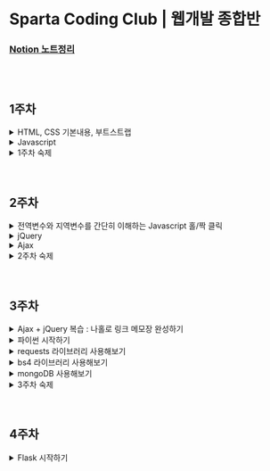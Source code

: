 # Sparta Coding Club | 웹개발 종합반

### [Notion 노트정리](https://private-carp-369.notion.site/9a162781ca274d6bb0f8b7daaba3d6d0)

</br>
</br>

## 1주차

<details>
<summary>HTML, CSS 기본내용, 부트스트랩</summary>
  
- HTML, CSS의 기본내용에 대해 배움.

- 구글 웹 폰트를 사용함.

- bootstrap 4.0, 5.0을 간단하게 사용해 봄.
  
</details>

<details>
<summary>Javascript</summary>
  
- 모든 브라우저는 HTML + CSS + Javascript로 구성된다.

- console.log에서 간단히 다뤄봄.

- 변수에 대한 이해.

- 리스트와 딕셔너리에 대한 이해.

  - 리스트와 딕셔너리에 대한 이해를 바탕으로 기본적인 조합을 배움.
  
  - 기본 함수에 대한 이해.
  
    - toUpperCase, split, join.
    
  - if, else, if else, AND, OR 조건에 대한 이해.
  
  - 반복문에 대한 간단한 이해.
  
    - 반복문은 주로 리스트와 함께 쓰이며 리스트 내 딕셔너리를 하나씩 출력하는 방법에 대해 배움.
    
    - 또한 조건문을 응용하여 어느 조건에 해당 값을 출력하는 방법에 대해 배움.

</details>

<details>
<summary>1주차 숙제</summary>
  
  - 기획서를 바탕으로 간단한 HTML을 부트스트랩을 이용하여 만들어보기

    ![Untitled](https://user-images.githubusercontent.com/102138834/191512030-81d515a8-1a93-4810-9897-ab360de90869.png)</br>

- 결과

  ![스크린샷 2022-09-20 19 05 43](https://user-images.githubusercontent.com/102138834/191512236-4941b184-7558-4a00-904d-ac34704d5e49.png)

</details>
</br>
</br>

## 2주차

<details>
  <summary>전역변수와 지역변수를 간단히 이해하는 Javascript 홀/짝 클릭</summary>
</br>
<div>
  
  ```javascript
  function hey(){
    let count = 1;
    if (count % 2 == 0) {
        alert('짝수입니다')
    } else {
        alert ('홀수입니다')
    }
    count += 1;
  }
  ```
  
  ```javascript
  let count = 1;
  function hey(){
    if (count % 2 == 0) {
        alert('짝수입니다')
    } else {
        alert ('홀수입니다')
    }
    count += 1;
  }
  ```
  
</div>
</details>

<details>
<summary>jQuery</summary>
  
  - jQuery에 대한 간단한 이해를 바탕으로 간단히 실습.
  - jQuery는 부트스트랩에서 이미 사용중이므로 부트스트랩을 임포트하면 자동으로 jQuery를 쓸 수 있음.
  - backtick을 이용하여 문자 중간에 Javascript 변수를 삽입하는 방법에 대해 배움.
  - 그 외 text, hide, show, val, css, append를 활용하는 법을 배움.
  - jQuery + Javascript의 조합에 대해 배움.
    </br>
    
    ```javascript
    function q1() {
    // 1. input-q1의 입력값을 가져온다.
    // 2. 만약 입력값이 빈칸이면  alert('빈칸입니다!') 띄우기
    // 3. 빈칸이 아니면 alert(입력값) 띄우기

    let txt = $('#input-q1').val();
    if (txt == '') {
        alert('빈칸입니다.')
    } else {
        alert(txt)
    }

    }

    function q2() {
        // 1. input-q2 값을 가져온다.
        // 2. 만약 가져온 값에 @가 있으면 (includes 이용하기 - 구글링!)
        // 3. info.spartacoding@gmail.com -> gmail 만 추출해서 ( .split('@') 을 이용하자!)
        // 4. alert(도메인 값);으로 띄우기
        // 5. 만약 이메일이 아니면 '이메일이 아닙니다.' 라는 얼럿 띄우기

        let txt = $('#input-q2').val();

        if (txt.includes('@')) {
            let domain = txt.split('@')[1].split('.')[0]
            alert(domain)
        } else {
            alert('이메일주소가 아닙니다.')
        }
    }

    function q3() {
        // 1. input-q3 값을 가져온다. let txt = ... q1, q2에서 했던 걸 참고!
        // 2. 가져온 값을 이용해 names-q3에 붙일 태그를 만든다. (let temp_html = `<li>${txt}</li>`) 요렇게!
        // 3. 만들어둔 temp_html을 names-q3에 붙인다.(jQuery의 $('...').append(temp_html)을 이용하면 굿!)

        let txt = $('#input-q3').val();
        let temp_html = `<li>${txt}</li>`
        $('#names-q3').append(temp_html)
    }

    function q3_remove() {
        // 1. names-q3의 내부 태그를 모두 비운다.(jQuery의 $('....').empty()를 이용하면 굿!)

        $('#names-q3').empty()
    }
    ```

</details>

<details>
<summary>Ajax</summary>

- Json과 GET에 대한 간단한 이해.
- 서울시 미세먼지 API를 활용하여 Ajax 통신을 연습함.
- Ajax + jQuery 조합 연습 - 서울시 미세먼지 API를 활용해 미세먼지 수치가 높은 곳을 구분해주기
  </br>

  ```javascript
  function q1() {
    $("#names-q1").empty();
    $.ajax({
      type: "GET",
      url: "http://openapi.seoul.go.kr:8088/6d4d776b466c656533356a4b4b5872/json/RealtimeCityAir/1/99",
      data: {},
      success: function (response) {
        let rows = response["RealtimeCityAir"]["row"];

        for (let i = 0; i < rows.length; i++) {
          let gu_name = rows[i]["MSRSTE_NM"];
          let gu_mise = rows[i]["IDEX_MVL"];

          let temp_html = ``;
          if (gu_mise > 70) {
            temp_html = `<li class="bad">${gu_name} : ${gu_mise}</li>`;
          } else {
            temp_html = `<li>${gu_name} : ${gu_mise}</li>`;
          }
          $("#names-q1").append(temp_html);
        }
      },
    });
  }
  ```

- Ajax + jQuery 조합을 연습 - 서울시 따릉이 API를 활용해 남은 자전거 갯수가 낮은 곳을 구분해주기
  </br>

  ```javascript
  function q1() {
    $("#names-q1").empty();
    $.ajax({
      type: "GET",
      url: "http://spartacodingclub.shop/sparta_api/seoulbike",
      data: {},
      success: function (response) {
        let rows = response["getStationList"]["row"];

        for (let i = 0; i < rows.length; i++) {
          let name = rows[i]["stationName"];
          let rack = rows[i]["rackTotCnt"];
          let bike = rows[i]["parkingBikeTotCnt"];

          let temp_html = ``;
          if (bike < 5) {
            temp_html = `<tr class="urgent">
                                    <td>${name}</td>
                                    <td>${rack}</td>
                                    <td>${bike}</td>
                                </tr>`;
          } else {
            temp_html = `
                                <tr>
                                    <td>${name}</td>
                                    <td>${rack}</td>
                                    <td>${bike}</td>
                                </tr>`;
          }

          $("#names-q1").append(temp_html);
        }
      },
    });
  }
  ```

- Ajax + jQuery 조합을 연습 - 고양이 사진 API를 활용해 랜덤으로 고양이 사진을 불러오기
  </br>
  ```javascript
  function q1() {
  $.ajax({
      type: "GET",
      url: "https://api.thecatapi.com/v1/images/search",
      data: {},
      success: function (response) {
          let imgurl = response[0]['url']
          $('#img-cat').attr('src', imgurl)
          }
    })
  }
  ```
  </details>

<details>
<summary>2주차 숙제</summary>
  
- 1주차에 완성한 쇼핑몰 HTML에 환율 API를 활용해 원달러 환율을 표시한다.

- 페이지 로딩 후 바로 javascript를 실행하여 변동된 환율이 반영되어 나타나도록 한다.
  
  ![스크린샷 2022-09-21 21 12 16](https://user-images.githubusercontent.com/102138834/191522258-c447d396-da78-478f-8fa7-0147d3b58e6c.png)

  </br>
  
  ```javascript
  $(document).ready(function() {
    get_rate();
  });
  ```
  
  ```javascript
  function get_rate(){
    $.ajax({
        type: "GET",
        url: "http://spartacodingclub.shop/sparta_api/rate",
        data: {},
        success: function (response) {
            let now_rate = response['rate'];
            $('#now-rate').text(now_rate);
        }
    })
  }
  ```
  
  ```html
  <div class="item-desc">
      <h1>양키캔들 미드썸머나잇</h1>
      <p class="blue">원달러 환율 : <span id="now-rate"></span></p>
      <span class="price">가격:26,900원/개</span>
      <p>머스크, 세이지, 마호가니코롱</p>
      <p>넓게 트인 여름밤의 시원한 느낌을 담은 향으로 남성들이 선호하는 멋스러운 향.</p>
  </div>
  ```
  
</details>
</br>
</br>

## 3주차

<details>
<summary>Ajax + jQuery 복습 : 나홀로 링크 메모장 완성하기</summary>
  
  - open API에서 데이터를 불러와서 띄워주기
  - 버튼을 통한 메모장 열고 닫기
    </br>
    
    ```javascript
    $(document).ready(function () {
        $('#cards-box').empty();
        listing();
    });

    function listing() {
        $.ajax({
            type: "GET",
            url: "http://spartacodingclub.shop/post",
            data: {},
            success: function (response) {
                let rows = response['articles']
                for (let i = 0; i < rows.length; i++) {
                    let comment = rows[i]['comment']
                    let desc = rows[i]['desc']
                    let image = rows[i]['image']
                    let title = rows[i]['title']
                    let url = rows[i]['url']

                    let temp_html = `<div class="card">
                                        <img class="card-img-top"
                                            src="${image}">
                                        <div class="card-body">
                                            <a href="${url}" class="card-title">${title}</a>
                                            <p class="card-text">${desc}</p>
                                            <p class="card-text comment">${comment}</p>
                                        </div>
                                    </div>`
                    $('#card-box').append(temp_html)
                }
            }
        })
    }

    function openclose() {
        let status = $('#post-box').css('display');
        if (status == 'block') {
            $('#post-box').hide();
            $('#btn-posting-box').text('포스팅 박스 열기');
        } else {
            $('#post-box').show();
            $('#btn-posting-box').text('포스팅 박스 닫기');
        }
    }
    ```

- 결과

  ![스크린샷 2022-09-22 13 19 58](https://user-images.githubusercontent.com/102138834/193493975-358d0566-e876-46ef-9918-e265882ab075.png)


</details>

<details>
<summary>파이썬 시작하기</summary>
<br>

[점프 투 파이썬](https://wikidocs.net/4319)  
  
<details>
<summary>1. 변수</summary>
  
- 변수
  ```python
  a = 3      # 3을 a에 넣는다
  b = a      # a를 b에 넣는다
  a = a + 1  # a+1을 다시 a에 넣는다

  num1 = a*b # a*b의 값을 num1이라는 변수에 넣는다
  num2 = 99 # 99의 값을 num2이라는 변수에 넣는다
  ```

- 기본연산
  ```python
  >>> 1 + 2
  3
  ```
  ```python
  >>> 3 / 2.4
  1.25

  >>> 3 * 9
  27
  ```
  ```python
  >>> a = 1
  >>> b = 2
  >>> a + b
  3
  ```
  
</details>

<details>
<summary>2. 자료형</summary>
  
- 숫자 & 문자형
  ```python
  name = 'bob' # 변수에는 문자열이 들어갈 수도 있고,
  num = 12 # 숫자가 들어갈 수도 있고,

  is_number = True # True 또는 False -> "Boolean"형이 들어갈 수도 있음.
  ```
  
- 리스트 형 (Javascript의 배열형과 동일)
  ```python
  a_list = []
  a_list.append(1)     # 리스트에 값을 넣는다
  a_list.append([2,3]) # 리스트에 [2,3]이라는 리스트를 다시 넣는다

  # a_list의 값은? [1,[2,3]]
  # a_list[0]의 값은? 1
  # a_list[1]의 값은? [2,3]
  # a_list[1][0]의 값은? 2
  ```
  
- Dictionary 형 (Javascript의 dictionary형과 동일)
  ```python
  a_dict = {}
  a_dict = {'name':'bob','age':21}
  a_dict['height'] = 178

  # a_dict의 값은? {'name':'bob','age':21, 'height':178}
  # a_dict['name']의 값은? 'bob'
  # a_dict['age']의 값은? 21
  # a_dict['height']의 값은? 178
  ```
  
- Dictionary 형과 List형의 조합
  ```python
  people = [{'name':'bob','age':20},{'name':'carry','age':38}]

  # people[0]['name']의 값은? 'bob'
  # people[1]['name']의 값은? 'carry'

  person = {'name':'john','age':7}
  people.append(person)

  # people의 값은? [{'name':'bob','age':20},{'name':'carry','age':38},{'name':'john','age':7}]
  # people[2]['name']의 값은? 'john'
  ```
</details>
  
<details>
<summary>3. 함수</summary>
  
- 함수의 정의 - 이름은 마음대로 정할 수 있음!
  ```python
  # 수학문제에서
  f(x) = 2*x+3
  y = f(2)
  y의 값은? 7

  # 참고: 자바스크립트에서는
  function f(x) {
    return 2*x+3
  }

  # 파이썬에서
  def f(x):
    return 2*x+3

  y = f(2)
  y의 값은? 7
  ```
  
- 함수의 응용
  ```python
  def sum_all(a,b,c):
	return a+b+c

  def mul(a,b):
    return a*b

  result = sum_all(1,2,3) + mul(10,10)

  # result라는 변수의 값은?
  ```
  
</details>
  
<details>
<summary>4. 조건문</summary>
  
- if / else 로 구성!
  ```python
  def oddeven(num):  # oddeven이라는 이름의 함수를 정의한다. num을 변수로 받는다.
	if num % 2 == 0: # num을 2로 나눈 나머지가 0이면
		 return True   # True (참)을 반환한다.
	else:            # 아니면,
		 return False  # False (거짓)을 반환한다.

  result = oddeven(20)
  # result의 값은 무엇일까요?
  ```
  
  ```python
  def is_adult(age):
	if age > 20:
		print('성인입니다')    # 조건이 참이면 성인입니다를 출력
	else:
		print('청소년이에요')  # 조건이 거짓이면 청소년이에요를 출력

  is_adult(30)
  # 무엇이 출력될까요?
  ```
</details>
  
<details>
<summary>5. 반복문</summary>

- 파이썬에서의 반복문은, 리스트의 요소들을 하나씩 꺼내쓰는 형태. 즉, 무조건 리스트와 함께 쓰임.
  ```python
  fruits = ['사과','배','감','귤']

  for fruit in fruits:
  print(fruit)

  # 사과, 배, 감, 귤 하나씩 꺼내어 찍힙니다.
  ```
  
- 응용 : 과일 개수 세기 함수
  ```python
  fruits = ['사과','배','배','감','수박','귤','딸기','사과','배','수박']
  ```
  ```python
  fruits = ['사과','배','배','감','수박','귤','딸기','사과','배','수박']

  count = 0
  for fruit in fruits:
    if fruit == '사과':
      count += 1

  print(count)

  # 사과의 개수를 세어 보여줍니다.
  ```
  ```python
  def count_fruits(target):
	count = 0
	for fruit in fruits:
		if fruit == target:
			count += 1
	return count

  subak_count = count_fruits('수박')
  print(subak_count) #수박의 개수

  gam_count = count_fruits('감')
  print(gam_count) #감의 개수
  ```
  
- 딕셔너리의 다른 예제
  ```python
  people = [{'name': 'bob', 'age': 20}, 
          {'name': 'carry', 'age': 38},
          {'name': 'john', 'age': 7},
          {'name': 'smith', 'age': 17},
          {'name': 'ben', 'age': 27}]
  ```
  
  ```python
  people = [{'name': 'bob', 'age': 20}, 
          {'name': 'carry', 'age': 38},
          {'name': 'john', 'age': 7},
          {'name': 'smith', 'age': 17},
          {'name': 'ben', 'age': 27}]

  # 모든 사람의 이름과 나이를 출력해봅시다.
  for person in people:
      print(person['name'], person['age'])


  # 이번엔, 반복문과 조건문을 응용한 함수를 만들어봅시다.
  # 이름을 받으면, age를 리턴해주는 함수
  def get_age(myname):
      for person in people:
          if person['name'] == myname:
              return person['age']
      return '해당하는 이름이 없습니다'


  print(get_age('bob'))
  print(get_age('kay'))
  ```

</details>

</details>

<details>
<summary>requests 라이브러리 사용해보기</summary>
  
- requests 라이브러리는 HTTP 호출할 때 거의 표준처럼 사용되는 라이브러리.
- requests 라이브러리는 매우 직관적인 API를 제공하는데 어떤 방식(method)의 HTTP 요청을 하느냐에 따라서 해당하는 이름의 함수를 사용하면 됨.  
  - GET 방식 : requests.get()
  - POST 방식 : requests.post()
  - PUT 방식 : requests.put()
  - DELETE 방식 : requests.delete()
  
- open API에서 데이터를 받아서 requests 라이브러리를 통해 필요한 자료를 출력해보자
  - requests 기본 세팅
  ```python
  import requests # requests 라이브러리 설치 필요

  r = requests.get('url')
  rjson = r.json()
  ```
  
- 서울시 미세먼지 API
  ```python
  http://openapi.seoul.go.kr:8088/6d4d776b466c656533356a4b4b5872/json/RealtimeCityAir/1/99
  ```
  
- 미세먼지 70 이상인 곳의 구 이름을 출력
  ```python
  import requests
  
  r = requests.get('http://openapi.seoul.go.kr:8088/6d4d776b466c656533356a4b4b5872/json/RealtimeCityAir/1/99')
  rjson = r.json()
  
  gus = rjson['RealtimeCityAir']['row']
  
  for gu in gus:
    gu_name = gu['MSRSTE_NM']
    gu_mise = gu['IDEX_MVL']
    if (gu_mise > 70) :
        print(gu_name, gu_mise)
  ```
    </br>
</details>

<details>
<summary>bs4 라이브러리 사용해보기</summary>

- 웹 스크래핑에 대한 간단한 이해
  ```python
  # 선택자를 사용하는 방법 (copy selector)
  soup.select('태그명')
  soup.select('.클래스명')
  soup.select('#아이디명')

  soup.select('상위태그명 > 하위태그명 > 하위태그명')
  soup.select('상위태그명.클래스명 > 하위태그명.클래스명')

  # 태그와 속성값으로 찾는 방법
  soup.select('태그명[속성="값"]')

  # 한 개만 가져오고 싶은 경우
  soup.select_one('위와 동일')
  ```

- beautifulsoup wikipidia 기본세팅

  ```python
  #!/usr/bin/env python3
  # Anchor extraction from HTML document
  from bs4 import BeautifulSoup
  from urllib.request import urlopen
  with urlopen('https://en.wikipedia.org/wiki/Main_Page') as response:
      soup = BeautifulSoup(response, 'html.parser')
      for anchor in soup.find_all('a'):
          print(anchor.get('href', '/'))
  ```
  
  - 태그 안의 텍스트를 찍고 싶을 땐 `태그.text`
  
  - 태그 안의 속성을 찍고 싶을 땐 `태그['속성']`
  
- 네이버 영화 크롤링 bs4 기본 세팅

  ```python
  import requests
  from bs4 import BeautifulSoup

  # URL을 읽어서 HTML를 받아오고
  headers = {'User-Agent' : 'Mozilla/5.0 (Windows NT 10.0; Win64; x64)AppleWebKit/537.36 (KHTML, like Gecko) Chrome/73.0.3683.86 Safari/537.36'}
  data = requests.get('',headers=headers)

  # HTML을 BeautifulSoup이라는 라이브러리를 활용해 검색하기 용이한 상태로 만듦
  # soup이라는 변수에 "파싱 용이해진 html"이 담긴 상태가 됨
  soup = BeautifulSoup(data.text, 'html.parser')
  ```
  
- 네이버 영화 평점순 순위, title, 평점 스크래핑
  - 코드
  ```python
  import requests
  from bs4 import BeautifulSoup

  headers = {'User-Agent' : 'Mozilla/5.0 (Windows NT 10.0; Win64; x64)AppleWebKit/537.36 (KHTML, like Gecko) Chrome/73.0.3683.86 Safari/537.36'}
  data = requests.get('https://movie.naver.com/movie/sdb/rank/rmovie.naver?sel=pnt&date=20220926',headers=headers)

  soup = BeautifulSoup(data.text, 'html.parser')

  #old_content > table > tbody > tr:nth-child(2) > td.title > div > a

  trs = soup.select('#old_content > table > tbody > tr')

  for tr in trs:
      a_tag = tr.select_one('td.title > div > a')
      if a_tag is not None:
        
	#old_content > table > tbody > tr:nth-child(2) > td:nth-child(1) > img
        # img 태그의 alt 속성값을 가져오기
	rank = tr.select_one('td:nth-child(1) > img')['alt']

	# a 태그 사이의 텍스트를 가져오기
        title = a_tag.text

        #old_content > table > tbody > tr:nth-child(2) > td.point
				# td 태그 사이의 텍스트를 가져오기
        score = tr.select_one('td.point').text

        print(rank, title, score)
  ```
  - 결과
  ```
  [Running] python -u "/Users/kimhyukjin/Desktop/prac/prac.py"
  01 탑건: 매버릭 9.77
  02 인생은 뷰티풀: 비타돌체 9.74
  03 클라우스 9.71
  04 할머니의 먼 집 9.62
  05 그린 북 9.60
  06 가버나움 9.59
  07 밥정 9.58
  08 베일리 어게인 9.54
  09 원더 9.53
  10 아일라 9.52
  11 디지몬 어드벤처 라스트 에볼루션 : 인연 9.51
  12 극장판 바이올렛 에버가든 9.50
  13 당갈 9.49
  14 먼 훗날 우리 9.48
  15 포드 V 페라리 9.48
  16 명탐정 코난: 할로윈의 신부 9.47
  17 주전장 9.46
  18 쇼생크 탈출 9.46
  19 터미네이터 2:오리지널 9.45
  20 덕구 9.44
  21 클래식 9.44
  22 라이언 일병 구하기 9.43
  23 장민호 드라마 최종회 9.43
  24 나 홀로 집에 9.43
  25 그대, 고맙소 : 김호중 생애 첫 팬미팅 무비 9.43
  26 월-E 9.42
  27 빽 투 더 퓨쳐 9.42
  28 사운드 오브 뮤직 9.42
  29 보헤미안 랩소디 9.42
  30 포레스트 검프 9.41
  31 글래디에이터 9.41
  32 타이타닉 9.41
  33 가나의 혼인잔치: 언약 9.41
  34 위대한 쇼맨 9.41
  35 인생은 아름다워 9.41
  36 살인의 추억 9.40
  37 매트릭스 9.40
  38 헬프 9.40
  39 센과 치히로의 행방불명 9.40
  40 캐스트 어웨이 9.40
  41 토이 스토리 3 9.39
  42 태극권 9.39
  43 씽2게더 9.39
  44 쉰들러 리스트 9.39
  45 헌터 킬러 9.39
  46 히든 피겨스 9.39
  47 반지의 제왕: 왕의 귀환 9.38
  48 어벤져스: 엔드게임 9.38
  49 죽은 시인의 사회 9.38
  50 집으로... 9.38

  [Done] exited with code=0 in 0.273 seconds
  ```
</details>

<details>
<summary>mongoDB 사용해보기</summary>

- insert / find / find / find_one / update / delete `summary`

  ```python
  # insert
  doc = {'name':'bobby','age':21}
  db.users.insert_one(doc)

  # find
  same_ages = list(db.users.find({'age':21},{'_id':False}))

  # find_one
  user = db.users.find_one({'name':'bobby'})

  # update
  db.users.update_one({'name':'bobby'},{'$set':{'age':19}})

  # delete
  db.users.delete_one({'name':'bobby'})
  ```

- 웹 스크래핑 영화 정보 DB에 넣기
  ```python
  import requests
  from bs4 import BeautifulSoup

  from pymongo import MongoClient
  client = MongoClient('localhost', 27017)
  db = client.dbsparta

  headers = {'User-Agent' : 'Mozilla/5.0 (Windows NT 10.0; Win64; x64)AppleWebKit/537.36 (KHTML, like Gecko) Chrome/73.0.3683.86 Safari/537.36'}
  data = requests.get('https://movie.naver.com/movie/sdb/rank/rmovie.naver?sel=pnt&date=20220926',headers=headers)

  soup = BeautifulSoup(data.text, 'html.parser')

  #old_content > table > tbody > tr:nth-child(2) > td.title > div > a

  trs = soup.select('#old_content > table > tbody > tr')

  for tr in trs:
      a_tag = tr.select_one('td.title > div > a')
      if a_tag is not None:
          #old_content > table > tbody > tr:nth-child(2) > td:nth-child(1) > img
          rank = tr.select_one('td:nth-child(1) > img')['alt']
          title = a_tag.text
          #old_content > table > tbody > tr:nth-child(2) > td.point
          score = tr.select_one('td.point').text

          doc = {
              'rank':rank,
              'title':title,
              'score':score
          }

          db.movies.insert_one(doc)
  ```

- 웹 스크래핑한 영화 정보 이용해보기
  - 영화 '매트릭스'의 평점 가져오기 (O)
    ```python
    matrix = db.movies.find_one({'title':'매트릭스'},{'_id':False})
    print(matrix['score'])
    ```
  - 영화 '매트릭스'의 평점과 같은 평점의 영화제목 가져오기 (X)
    ```python
    same_movies = list(db.movies.find({'score':'9.41'},{'_id':False}))

    print(same_movies)
    ```
    - 수정 코드
      ```python
      same_movies = list(db.movies.find({'score':'9.41'},{'_id':False}))
      
      for same in same_movies:
      print(same['title'])
      ```
      
    - 결과
      ```python
      [Running] python -u "/Users/kimhyukjin/Desktop/web_development/3week/db_Quiz.py"
      포레스트 검프
      글래디에이터
      타이타닉
      가나의 혼인잔치: 언약
      위대한 쇼맨
      인생은 아름다워
      매트릭스
      
      [Done] exited with code=0 in 0.612 seconds
      ```
      
    - 위에 `""`으로 표시된 것은 문자 '9.41'이고 아래 `##`으로 표시된 것은 숫자 9.41이다.
    
    - 그래서 score를 바꿀때 앞에 str(0)을 써주거나 '0'으로 써야 하고 물론 작성한 코드도 부족했지만 위 내용처럼 문자와 숫자가 구분되지 않아서 매트릭스만 출력되었던 부분도 이러한 이유가 있는 것 같다.
    
    - 또한 list로 받은 `same_movies`를 for문을 돌려서 title만 뽑아내야 한다.
    
  - 영화 '매트릭스'의 평점을 0으로 바꾸기 (O)
    ```python
    db.movies.update_one({'title':'매트릭스'},{'$set':{'score':'0'}})
    ```
    
</details>

<details>
<summary>3주차 숙제</summary>

- 지니뮤직 사이트에서 순위 / 곡 제목 / 가수 스크래핑하기
  ```
  https://www.genie.co.kr/chart/top200?ditc=D&ymd=20200403&hh=23&rtm=N&pg=1
  ```

- `strip()`함수 사용하기

- python 문자열 인덱싱과 슬라이싱

- 코드
  ```python
  import requests
  from bs4 import BeautifulSoup
  
  from pymongo import MongoClient
  client = MongoClient('localhost', 27017)
  db = client.dbsparta
  
  headers = {'User-Agent' : 'Mozilla/5.0 (Windows NT 10.0; Win64; x64)AppleWebKit/537.36 (KHTML, like Gecko) Chrome/73.0.3683.86 Safari/537.36'}
  data = requests.get('https://www.genie.co.kr/chart/top200?ditc=W&rtm=N',headers=headers)
  
  soup = BeautifulSoup(data.text, 'html.parser')
  
  trs = soup.select('#body-content > div.newest-list > div > table > tbody > tr')
  
  for tr in trs:
      rank = tr.select_one('td.number').text[0:2].strip()
      title = tr.select_one('td.info > a.title.ellipsis').text.strip()
      artist = tr.select_one('td.info > a.artist.ellipsis').text
      print(rank, title, artist)
  ```
- 결과
  ```
  [Running] python -u "/Users/kimhyukjin/Desktop/web_development/3week/3week_homework.py"
  1 After LIKE IVE (아이브)
  2 새삥 (Prod. by ZICO) (Feat. 호미들) 지코 (ZICO)
  3 Shut Down BLACKPINK
  4 Pink Venom BLACKPINK
  5 Attention NewJeans
  6 Hype boy NewJeans
  7 LOVE DIVE IVE (아이브)
  8 그때 그 순간 그대로 (그그그) WSG워너비 (가야G)
  9 FOREVER 1 소녀시대 (GIRLS' GENERATION)
  10 Cookie NewJeans
  11 보고싶었어 WSG워너비 (4FIRE)
  12 LAW (Prod. by Czaer) 비비 (BIBI) & 윤미래
  13 TOMBOY (여자)아이들
  14 Monologue 테이 (Tei)
  15 그라데이션 10CM
  16 사랑인가 봐 멜로망스 (MeloMance)
  17 SNEAKERS ITZY (있지)
  18 나의 X에게 경서
  19 That's Hilarious Charlie Puth
  20 That That (Prod. & Feat. SUGA of BTS) 싸이 (Psy)
  21 내가 아니라도 주호
  22 ELEVEN IVE (아이브)
  23 사랑은 늘 도망가 임영웅
  24 정이라고 하자 (Feat. 10CM) BIG Naughty (서동현)
  25 도깨비불 (Illusion) aespa
  26 내 기쁨은 너가 벤틀리를 끄는 거야 김승민
  27 다정히 내 이름을 부르면 경서예지 & 전건호
  28 POP! 나연 (TWICE)
  29 취중고백 김민석 (멜로망스)
  30 Love story 볼빨간사춘기
  31 해요 (2022) #안녕
  32 LOVE me BE'O (비오)
  33 봄여름가을겨울 (Still Life) BIGBANG (빅뱅)
  34 Stay The Kid LAROI & Justin Bieber
  35 신호등 이무진
  36 FEARLESS LE SSERAFIM (르세라핌)
  37 너의 모든 순간 성시경
  38 strawberry moon 아이유 (IU)
  39 우리들의 블루스 임영웅
  40 새벽에 걸려온 너의 전화는 한동근
  41 MY BAG (여자)아이들
  42 바보에게 바보가 (웹툰 '연애의 발견' X 이석훈) 이석훈
  43 사랑한다고 말해줘 탑현
  44 Loving You Girl (Feat. Hkeem) Peder Elias
  45 Bad Habits Ed Sheeran
  46 듣고 싶을까 MSG워너비 (M.O.M)
  47 밤하늘의 별을 (2020) 경서
  48 Feel My Rhythm Red Velvet (레드벨벳)
  49 Next Level aespa
  50 Talk that Talk TWICE (트와이스)
  
  [Done] exited with code=0 in 0.694 seconds
  ```

</details>
</br>
</br>

## 4주차

<details>
<summary>Flask 시작하기</summary>

- render_template

  - flask 프레임워크의 Jinja2 템플릿엔진을 사용하여 render_template()함수를 이용하여 HTML을 렌더링해보자
  
    ```python
    from flask import Flask, render_template, request, jsonify
    app = Flask(__name__)
    ```
  
- Flask API GET, POST 연습해보기 

  - GET
  
    ```python
    @app.route('/test', methods=['GET'])
    def test_get():
      title_receive = request.args.get('title_give')
      print(title_receive)
      return jsonify({'result':'success', 'msg': '이 요청은 GET!'})
    ```
  
    ```javascript
    $.ajax({
      type: "GET",
      url: "/test?title_give=봄날은간다",
      data: {},
      success: function(response){
         console.log(response)
      }
    })
    ```
  
  - POST
  
    ```python
    @app.route('/test', methods=['POST'])
    def test_post():
      title_receive = request.form['title_give']
      print(title_receive)
      return jsonify({'result':'success', 'msg': '이 요청은 POST!'})
    ```
    
    ```javascript
    $.ajax({
      type: "POST",
      url: "/test",
      data: { title_give:'수리남' },
      success: function(response){
         console.log(response)
      }
    })
    ```
    
</details>
